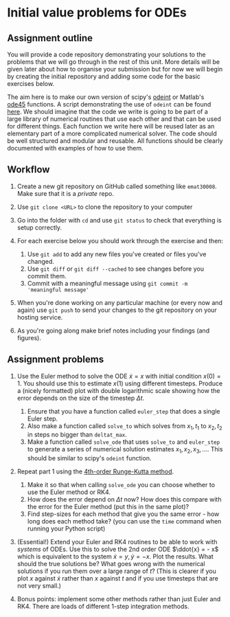 # Initial value problems for ODEs

## Assignment outline

You will provide a code repository demonstrating your solutions to the problems
that we will go through in the rest of this unit. More details will be given
later about how to organise your submission but for now we will begin by
creating the initial repository and adding some code for the basic exercises
below.

The aim here is to make our own version of scipy's [odeint][] or Matlab's
[ode45][] functions. A script demonstrating the use of `odeint` can be found
[here](solveode.py). We should imagine that the code we write is going to be
part of a large library of numerical routines that use each other and that can
be used for different things. Each function we write here will be reused later
as an elementary part of a more complicated numerical solver. The code should
be well structured and modular and reusable. All functions should be clearly
documented with examples of how to use them.

[odeint]: https://docs.scipy.org/doc/scipy/reference/generated/scipy.integrate.odeint.html
[ode45]: https://uk.mathworks.com/help/matlab/ref/ode45.html


## Workflow

1. Create a new git repository on GitHub called something like
   `emat30008`. Make sure that it is a *private* repo.

2. Use `git clone <URL>` to clone the repository to your computer

3. Go into the folder with `cd` and use `git status` to check that everything
   is setup correctly.

4. For each exercise below you should work through the exercise and then:
   1. Use `git add` to add any new files you've created or files you've
      changed.
   2. Use `git diff` or `git diff --cached` to see changes before you commit
      them.
   3. Commit with a meaningful message using `git commit -m 'meaningful message'`

5. When you're done working on any particular machine (or every now and again)
   use `git push` to send your changes to the git repository on your hosting
   service.

6. As you're going along make brief notes including your findings (and
   figures).

## Assignment problems

1. Use the Euler method to solve the ODE $\dot{x} = x$ with initial
   condition $x(0) = 1$. You should use this to estimate $x(1)$ using
   different timesteps. Produce a (nicely formatted) plot with double
   logarithmic scale showing how the error depends on the size of the timestep
   $\Delta t$.

   1. Ensure that you have a function called `euler_step` that does a single Euler step.
   1. Also make a function called `solve_to` which solves from $x_1,t_1$ to $x_2,t_2$
      in steps no bigger than `deltat_max`.
   1. Make a function called `solve_ode` that uses `solve_to` and `euler_step`
      to generate a series of numerical solution estimates $x_1,x_2,x_3,\dots$.
      This should be similar to scipy's `odeint` function.

2. Repeat part 1 using the [4th-order Runge-Kutta
   method](https://en.wikipedia.org/wiki/Runge%E2%80%93Kutta_methods#The_Runge.E2.80.93Kutta_method).
   1. Make it so that when calling `solve_ode` you can choose whether to use the Euler
      method or RK4.
   1. How does the error depend on $\Delta t$ now? How does this compare
      with the error for the Euler method (put this in the same plot)?
   1. Find step-sizes for each method that give you the same error - how long
      does each method take? (you can use the `time` command when running your
      Python script)

3. (Essential!) Extend your Euler and RK4 routines to be able to work with
   *systems* of ODEs. Use this to solve the 2nd order ODE $\ddot{x} = - x$
   which is equivalent to the system $\dot{x} = y, \dot{y} = -x$. Plot the
   results. What should the true solutions be? What goes wrong with the
   numerical solutions if you run them over a large range of $t$? (This is
   clearer if you plot $x$ against $\dot{x}$ rather than $x$ against
   $t$ and if you use timesteps that are not very small.)

4. Bonus points: implement some other methods rather than just Euler and RK4.
   There are loads of different 1-step integration methods.
